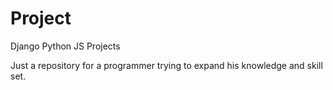 # Project
Django Python JS Projects

Just a repository for a programmer trying to expand his knowledge and skill set.
